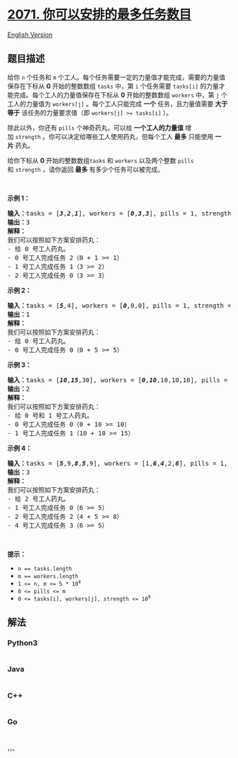 # [2071. 你可以安排的最多任务数目](https://leetcode.cn/problems/maximum-number-of-tasks-you-can-assign)

[English Version](/solution/2000-2099/2071.Maximum%20Number%20of%20Tasks%20You%20Can%20Assign/README_EN.md)

## 题目描述

<!-- 这里写题目描述 -->

<p>给你&nbsp;<code>n</code>&nbsp;个任务和&nbsp;<code>m</code>&nbsp;个工人。每个任务需要一定的力量值才能完成，需要的力量值保存在下标从 <strong>0</strong>&nbsp;开始的整数数组&nbsp;<code>tasks</code>&nbsp;中，第 <code>i</code>&nbsp;个任务需要&nbsp;<code>tasks[i]</code>&nbsp;的力量才能完成。每个工人的力量值保存在下标从 <strong>0</strong>&nbsp;开始的整数数组&nbsp;<code>workers</code>&nbsp;中，第&nbsp;<code>j</code>&nbsp;个工人的力量值为&nbsp;<code>workers[j]</code>&nbsp;。每个工人只能完成 <strong>一个</strong>&nbsp;任务，且力量值需要 <strong>大于等于</strong>&nbsp;该任务的力量要求值（即&nbsp;<code>workers[j] &gt;= tasks[i]</code>&nbsp;）。</p>

<p>除此以外，你还有&nbsp;<code>pills</code>&nbsp;个神奇药丸，可以给 <strong>一个工人的力量值</strong>&nbsp;增加&nbsp;<code>strength</code>&nbsp;。你可以决定给哪些工人使用药丸，但每个工人&nbsp;<strong>最多</strong>&nbsp;只能使用&nbsp;<strong>一片</strong>&nbsp;药丸。</p>

<p>给你下标从 <strong>0</strong>&nbsp;开始的整数数组<code>tasks</code> 和&nbsp;<code>workers</code>&nbsp;以及两个整数&nbsp;<code>pills</code> 和&nbsp;<code>strength</code>&nbsp;，请你返回 <strong>最多</strong>&nbsp;有多少个任务可以被完成。</p>

<p>&nbsp;</p>

<p><strong>示例 1：</strong></p>

<pre><b>输入：</b>tasks = [<em><strong>3</strong></em>,<em><strong>2</strong></em>,<em><strong>1</strong></em>], workers = [<em><strong>0</strong></em>,<em><strong>3</strong></em>,<em><strong>3</strong></em>], pills = 1, strength = 1
<b>输出：</b>3
<strong>解释：</strong>
我们可以按照如下方案安排药丸：
- 给 0 号工人药丸。
- 0 号工人完成任务 2（0 + 1 &gt;= 1）
- 1 号工人完成任务 1（3 &gt;= 2）
- 2 号工人完成任务 0（3 &gt;= 3）
</pre>

<p><strong>示例 2：</strong></p>

<pre><b>输入：</b>tasks = [<em><strong>5</strong></em>,4], workers = [<em><strong>0</strong></em>,0,0], pills = 1, strength = 5
<b>输出：</b>1
<strong>解释：</strong>
我们可以按照如下方案安排药丸：
- 给 0 号工人药丸。
- 0 号工人完成任务 0（0 + 5 &gt;= 5）
</pre>

<p><strong>示例 3：</strong></p>

<pre><b>输入：</b>tasks = [<em><strong>10</strong></em>,<em><strong>15</strong></em>,30], workers = [<em><strong>0</strong></em>,<em><strong>10</strong></em>,10,10,10], pills = 3, strength = 10
<b>输出：</b>2
<strong>解释：</strong>
我们可以按照如下方案安排药丸：
- 给 0 号和 1 号工人药丸。
- 0 号工人完成任务 0（0 + 10 &gt;= 10）
- 1 号工人完成任务 1（10 + 10 &gt;= 15）
</pre>

<p><strong>示例 4：</strong></p>

<pre><b>输入：</b>tasks = [<em><strong>5</strong></em>,9,<em><strong>8</strong></em>,<em><strong>5</strong></em>,9], workers = [1,<em><strong>6</strong></em>,<em><strong>4</strong></em>,2,<em><strong>6</strong></em>], pills = 1, strength = 5
<b>输出：</b>3
<strong>解释：</strong>
我们可以按照如下方案安排药丸：
- 给 2 号工人药丸。
- 1 号工人完成任务 0（6 &gt;= 5）
- 2 号工人完成任务 2（4 + 5 &gt;= 8）
- 4 号工人完成任务 3（6 &gt;= 5）
</pre>

<p>&nbsp;</p>

<p><strong>提示：</strong></p>

<ul>
	<li><code>n == tasks.length</code></li>
	<li><code>m == workers.length</code></li>
	<li><code>1 &lt;= n, m &lt;= 5 * 10<sup>4</sup></code></li>
	<li><code>0 &lt;= pills &lt;= m</code></li>
	<li><code>0 &lt;= tasks[i], workers[j], strength &lt;= 10<sup>9</sup></code></li>
</ul>


## 解法

<!-- 这里可写通用的实现逻辑 -->

<!-- tabs:start -->

### **Python3**

<!-- 这里可写当前语言的特殊实现逻辑 -->

```python

```

### **Java**

<!-- 这里可写当前语言的特殊实现逻辑 -->

```java

```

### **C++**

```cpp

```

### **Go**

```go

```

### **...**

```

```

<!-- tabs:end -->